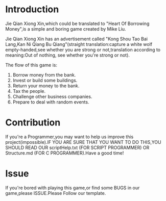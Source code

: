 # Introduction
  Jie Qian Xiong Xin,which could be translated to "Heart Of Borrowing Money",is a simple and boring game created by Mike Liu.
  
  Jie Qian Xiong Xin has an advertisement called "Kong Shou Tao Bai Lang,Kan Ni Qiang Bu Qiang"(straight translation:capture a white wolf empty-handed,see whether you are strong or not,translation according to meaning:Out of nothing, see whether you're strong or not).
  
  The flow of this game is:
  
  1. Borrow money from the bank.
  2. Invest or build some buildings.
  3. Return your money to the bank.
  4. Tax the people.
  5. Challenge other business companies.
  6. Prepare to deal with random events.
  
# Contribution
  If you're a Programmer,you may want to help us improve this project(impossible).IF YOU ARE SURE THAT YOU WANT TO DO THIS,YOU SHOULD READ OUR scriptHelp.txt (FOR SCRIPT PROGRAMMER) OR Structure.md (FOR C PROGRAMMER).Have a good time!
  
# Issue
  If you're bored with playing this game,or find some BUGS in our game,please ISSUE.Please Follow our template.
